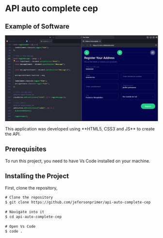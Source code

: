 <h1>API auto complete cep</h1>
<h2>Example of Software</h2>

<img width="600px" heigth="600px" src="./image/image-software.png">

<p>This application was developed using **HTML5, CSS3 and JS**  to create the API.</p>

<h2 id="pre-requisites"> Prerequisites</h2>

<p>To run this project, you need to have Vs Code installed on your machine.</p>

<h2 id="how-to-use"> Installing the Project</h2>

<p>First, clone the repository,</p>

<pre><code># Clone the repository
$ git clone https://github.com/jefersonprimer/api-auto-complete-cep

# Navigate into it
$ cd api-auto-complete-cep

# Open Vs Code
$ code .
</code></pre>

